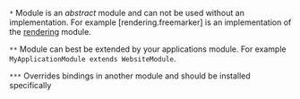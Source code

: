 `*` Module is an _abstract_ module and can not be used without an implementation. For example [rendering.freemarker] is an implementation of the [rendering](rendering.md) module.

`**` Module can best be extended by your applications module. For example `MyApplicationModule extends WebsiteModule`.

`***` Overrides bindings in another module and should be installed specifically
